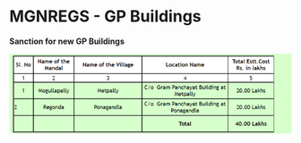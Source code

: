 # MGNREGS - GP Buildings

**Sanction for new GP Buildings**

![](../files/a3050b29-6bfc-4a2d-98fc-cd3b4bbe1efc.png)